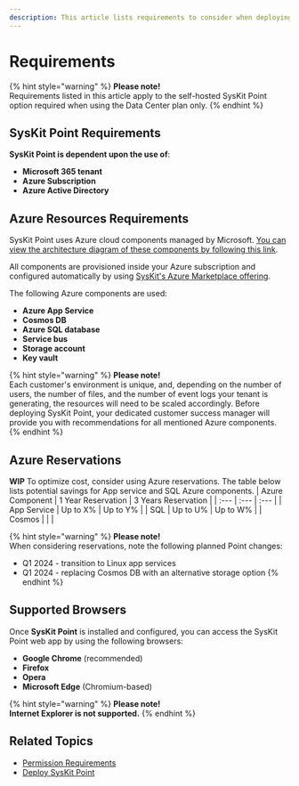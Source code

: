 ```yaml
---
description: This article lists requirements to consider when deploying SysKit Point in your Azure subscription.
---
```


# Requirements

{% hint style="warning" %}
**Please note!**  
Requirements listed in this article apply to the self-hosted SysKit Point option required when using the Data Center plan only.
{% endhint %}

## SysKit Point Requirements

**SysKit Point is dependent upon the use of**:
* **Microsoft 365 tenant**
* **Azure Subscription**
* **Azure Active Directory** 

## Azure Resources Requirements

SysKit Point uses Azure cloud components managed by Microsoft. [You can view the architecture diagram of these components by following this link](https://www.syskit.com/products/point/resources/architecture-diagrams/).

All components are provisioned inside your Azure subscription and configured automatically by using [SysKit's Azure Marketplace offering](https://azuremarketplace.microsoft.com/en-us/marketplace/apps/syskitltd.syskit_point?exp=ubp8&tab=Overview). 

The following Azure components are used:
* **Azure App Service**
* **Cosmos DB**
* **Azure SQL database**
* **Service bus**
* **Storage account**
* **Key vault**


{% hint style="warning" %}
**Please note!**  
Each customer's environment is unique, and, depending on the number of users, the number of files, and the number of event logs your tenant is generating, the resources will need to be scaled accordingly.
Before deploying SysKit Point, your dedicated customer success manager will provide you with recommendations for all mentioned Azure components.
{% endhint %}

## Azure Reservations

****WIP****
To optimize cost, consider using Azure reservations.
The table below lists potential savings for App service and SQL Azure components.
| Azure Component | 1 Year Reservation | 3 Years Reservation |
| :--- | :--- | :--- |
| App Service | Up to X% | Up to Y% |
| SQL | Up to U% | Up to W% |
| Cosmos |  |  |

{% hint style="warning" %}
**Please note!**  
When considering reservations, note the following planned Point changes:
* Q1 2024 - transition to Linux app services
* Q1 2024 - replacing Cosmos DB with an alternative storage option
{% endhint %}

## Supported Browsers

Once **SysKit Point** is installed and configured, you can access the SysKit Point web app by using the following browsers:

* **Google Chrome** \(recommended\)
* **Firefox**
* **Opera**
* **Microsoft Edge** \(Chromium-based\)

{% hint style="warning" %}
**Please note!**  
**Internet Explorer is not supported.**
{% endhint %}

## Related Topics

* [Permission Requirements](permission-requirements.md)
* [Deploy SysKit Point](../installation/deploy-syskit-point.md)


